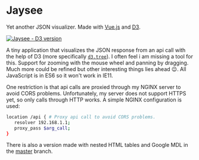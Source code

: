 Jaysee
=======

Yet another JSON visualizer. Made with [Vue.js](https://vuejs.org/) and [D3](https://d3js.org/).

[![Jaysee - D3 version](https://cdn.rawgit.com/medicor/jaysee/gh-pages/assets/jaysee-d3.png)](https://medicor.github.io/jaysee/d3/app.html?call=https%3A%2F%2Fstratum.registercentrum.se%2Fapi%2Fmetadata%2Fregisters%3Fapikey%3DbK3H9bwaG4o%3D)

A tiny application that visualizes the JSON response from an api call with the
help of D3 (more specifically [`d3.tree`](https://github.com/d3/d3-hierarchy/blob/master/README.md#tree)).
I often feel i am missing a tool for this. Support for zooming with the mouse
wheel and panning by dragging. Much more could be refined but other interesting things lies ahead :wink:.
All JavaScript is in ES6 so it won't work in IE11.

One restriction is that api calls are proxied through my NGINX server to avoid CORS problems.
Unfortunately, my server does not support HTTPS yet, so only calls through HTTP works.
A simple NGINX configuration is used:

```sh
location /api { # Proxy api call to avoid CORS problems.
   resolver 192.168.1.1;
   proxy_pass $arg_call;
}
```

There is also a version made with nested HTML tables and Google MDL in the [master](https://github.com/medicor/jaysee/tree/master) branch.

